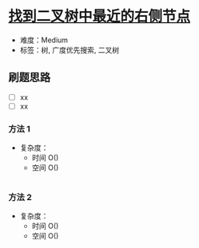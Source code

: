 # [找到二叉树中最近的右侧节点](https://leetcode-cn.com/problems/find-nearest-right-node-in-binary-tree/)

- 难度：Medium
- 标签：树, 广度优先搜索, 二叉树

## 刷题思路

- [ ] xx
- [ ] xx

### 方法 1

- 复杂度：
    - 时间 O()
    - 空间 O()

``` js

```

### 方法 2

- 复杂度：
    - 时间 O()
    - 空间 O()

``` js

```
